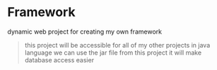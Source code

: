 # Framework
dynamic web project for creating my own framework

> this project will be accessible for all of my other projects in java language
> we can use the jar file from this project
> it will make database access easier
